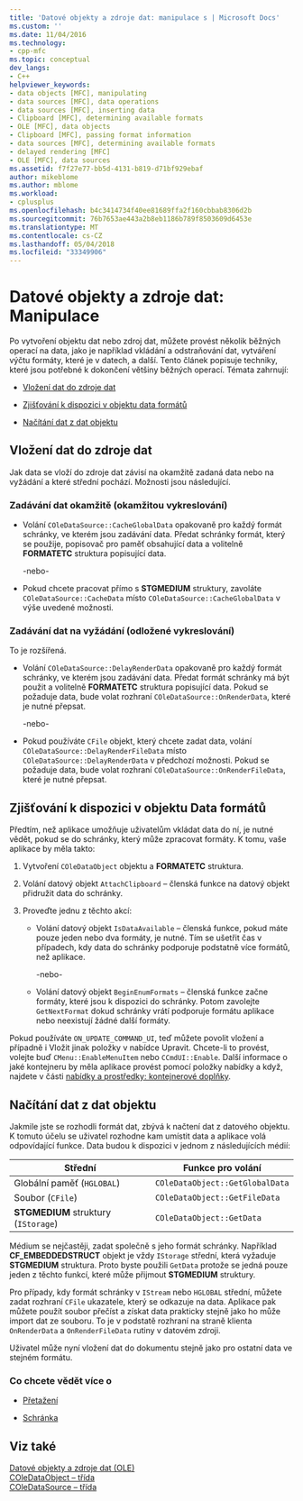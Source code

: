 ```yaml
---
title: 'Datové objekty a zdroje dat: manipulace s | Microsoft Docs'
ms.custom: ''
ms.date: 11/04/2016
ms.technology:
- cpp-mfc
ms.topic: conceptual
dev_langs:
- C++
helpviewer_keywords:
- data objects [MFC], manipulating
- data sources [MFC], data operations
- data sources [MFC], inserting data
- Clipboard [MFC], determining available formats
- OLE [MFC], data objects
- Clipboard [MFC], passing format information
- data sources [MFC], determining available formats
- delayed rendering [MFC]
- OLE [MFC], data sources
ms.assetid: f7f27e77-bb5d-4131-b819-d71bf929ebaf
author: mikeblome
ms.author: mblome
ms.workload:
- cplusplus
ms.openlocfilehash: b4c3414734f40ee81689ffa2f160cbbab8306d2b
ms.sourcegitcommit: 76b7653ae443a2b8eb1186b789f8503609d6453e
ms.translationtype: MT
ms.contentlocale: cs-CZ
ms.lasthandoff: 05/04/2018
ms.locfileid: "33349906"
---
```

# <a name="data-objects-and-data-sources-manipulation"></a>Datové objekty a zdroje dat: Manipulace
Po vytvoření objektu dat nebo zdroj dat, můžete provést několik běžných operací na data, jako je například vkládání a odstraňování dat, vytváření výčtu formáty, které je v datech, a další. Tento článek popisuje techniky, které jsou potřebné k dokončení většiny běžných operací. Témata zahrnují:  
  
-   [Vložení dat do zdroje dat](#_core_inserting_data_into_a_data_source)  
  
-   [Zjišťování k dispozici v objektu data formátů](#_core_determining_the_formats_available_in_a_data_object)  
  
-   [Načítání dat z dat objektu](#_core_retrieving_data_from_a_data_object)  
  
##  <a name="_core_inserting_data_into_a_data_source"></a> Vložení dat do zdroje dat  
 Jak data se vloží do zdroje dat závisí na okamžitě zadaná data nebo na vyžádání a které střední pochází. Možnosti jsou následující.  
  
### <a name="supplying-data-immediately-immediate-rendering"></a>Zadávání dat okamžitě (okamžitou vykreslování)  
  
-   Volání `COleDataSource::CacheGlobalData` opakovaně pro každý formát schránky, ve kterém jsou zadávání data. Předat schránky formát, který se použije, popisovač pro paměť obsahující data a volitelně **FORMATETC** struktura popisující data.  
  
     -nebo-  
  
-   Pokud chcete pracovat přímo s **STGMEDIUM** struktury, zavoláte `COleDataSource::CacheData` místo `COleDataSource::CacheGlobalData` v výše uvedené možnosti.  
  
### <a name="supplying-data-on-demand-delayed-rendering"></a>Zadávání dat na vyžádání (odložené vykreslování)  
 To je rozšířená.  
  
-   Volání `COleDataSource::DelayRenderData` opakovaně pro každý formát schránky, ve kterém jsou zadávání data. Předat formát schránky má být použit a volitelně **FORMATETC** struktura popisující data. Pokud se požaduje data, bude volat rozhraní `COleDataSource::OnRenderData`, které je nutné přepsat.  
  
     -nebo-  
  
-   Pokud používáte `CFile` objekt, který chcete zadat data, volání `COleDataSource::DelayRenderFileData` místo `COleDataSource::DelayRenderData` v předchozí možnosti. Pokud se požaduje data, bude volat rozhraní `COleDataSource::OnRenderFileData`, které je nutné přepsat.  
  
##  <a name="_core_determining_the_formats_available_in_a_data_object"></a> Zjišťování k dispozici v objektu Data formátů  
 Předtím, než aplikace umožňuje uživatelům vkládat data do ní, je nutné vědět, pokud se do schránky, který může zpracovat formáty. K tomu, vaše aplikace by měla takto:  
  
1.  Vytvoření `COleDataObject` objektu a **FORMATETC** struktura.  
  
2.  Volání datový objekt `AttachClipboard` – členská funkce na datový objekt přidružit data do schránky.  
  
3.  Proveďte jednu z těchto akcí:  
  
    -   Volání datový objekt `IsDataAvailable` – členská funkce, pokud máte pouze jeden nebo dva formáty, je nutné. Tím se ušetřit čas v případech, kdy data do schránky podporuje podstatně více formátů, než aplikace.  
  
         -nebo-  
  
    -   Volání datový objekt `BeginEnumFormats` – členská funkce začne formáty, které jsou k dispozici do schránky. Potom zavolejte `GetNextFormat` dokud schránky vrátí podporuje formátu aplikace nebo neexistují žádné další formáty.  
  
 Pokud používáte `ON_UPDATE_COMMAND_UI`, teď můžete povolit vložení a případně i Vložit jinak položky v nabídce Upravit. Chcete-li to provést, volejte buď `CMenu::EnableMenuItem` nebo `CCmdUI::Enable`. Další informace o jaké kontejneru by měla aplikace provést pomocí položky nabídky a když, najdete v části [nabídky a prostředky: kontejnerové doplňky](../mfc/menus-and-resources-container-additions.md).  
  
##  <a name="_core_retrieving_data_from_a_data_object"></a> Načítání dat z dat objektu  
 Jakmile jste se rozhodli formát dat, zbývá k načtení dat z datového objektu. K tomuto účelu se uživatel rozhodne kam umístit data a aplikace volá odpovídající funkce. Data budou k dispozici v jednom z následujících médií:  
  
|Střední|Funkce pro volání|  
|------------|----------------------|  
|Globální paměť (`HGLOBAL`)|`COleDataObject::GetGlobalData`|  
|Soubor (`CFile`)|`COleDataObject::GetFileData`|  
|**STGMEDIUM** struktury (`IStorage`)|`COleDataObject::GetData`|  
  
 Médium se nejčastěji, zadat společně s jeho formát schránky. Například **CF_EMBEDDEDSTRUCT** objekt je vždy `IStorage` střední, která vyžaduje **STGMEDIUM** struktura. Proto byste použili `GetData` protože se jedná pouze jeden z těchto funkcí, které může přijmout **STGMEDIUM** struktury.  
  
 Pro případy, kdy formát schránky v `IStream` nebo `HGLOBAL` střední, můžete zadat rozhraní `CFile` ukazatele, který se odkazuje na data. Aplikace pak můžete použít soubor přečíst a získat data prakticky stejně jako ho může import dat ze souboru. To je v podstatě rozhraní na straně klienta `OnRenderData` a `OnRenderFileData` rutiny v datovém zdroji.  
  
 Uživatel může nyní vložení dat do dokumentu stejně jako pro ostatní data ve stejném formátu.  
  
### <a name="what-do-you-want-to-know-more-about"></a>Co chcete vědět více o  
  
-   [Přetažení](../mfc/drag-and-drop-ole.md)  
  
-   [Schránka](../mfc/clipboard.md)  
  
## <a name="see-also"></a>Viz také  
 [Datové objekty a zdroje dat (OLE)](../mfc/data-objects-and-data-sources-ole.md)   
 [COleDataObject – třída](../mfc/reference/coledataobject-class.md)   
 [COleDataSource – třída](../mfc/reference/coledatasource-class.md)
